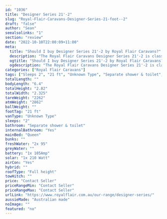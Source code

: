 ```yaml
---
id: "1036"
title: "Designer Series 21'-2"
slug: "Royal-Flair-Caravans-Designer-Series-21-foot--2"
draft: "false"
author: "Sean"
seealsolinks: "1"
section: "review"
date: "2022-10-10T22:00:09+11:00"
meta:
  title: "Should I buy Designer Series 21'-2 by Royal Flair Caravans?"
  description: "The Royal Flair Caravans Designer Series 21'-2 is classed as Unknown Type, and sleeps 2 people. It is Australian made and comes in at 21 ft. It generally has Separate shower & toilet."
  ogtitle: "Should I buy Designer Series 21'-2 by Royal Flair Caravans?"
  ogdescription: "The Royal Flair Caravans Designer Series 21'-2 is classed as Unknown Type, and sleeps 2 people. It is Australian made and comes in at 21 ft. It generally has Separate shower & toilet."
categories: ["Royal Flair Caravans"]
tags: ["Sleeps 2", "21 ft", "Unknown Type", "Separate shower & toilet", "Full height", "Price Unknown", "Australian made"]
totalLength: ""
bodyLength: "6.4"
totalHeight: "2.82"
totalWidth: "2.325"
tareWeight: "2262"
atmWeight: "2862"
ballWeight: ""
footTag: "21 ft"
vanType: "Unknown Type"
sleeps: "2"
bathroom: "Separate shower & toilet"
internalBathroom: "Yes"
mainBed: "Queen"
bunks: ""
freshWater: "2x 95"
greyWater: ""
battery: "1x 105Amp"
solar: "1x 210 Watt"
airCon: "Yes"
hybrid: ""
roofType: "Full height"
towHitch: ""
price: "Contact Seller"
priceRangeMin: "Contact Seller"
priceRangeMax: "Contact Seller"
urlLink: "https://www.royalflair.com.au/our-range/designer-series/"
aussieMade: "Australian made"
noImage: ""
featured: "no"
---
```

